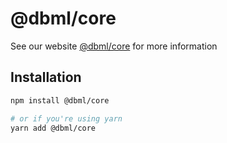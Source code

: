 # @dbml/core

See our website [@dbml/core](https://dbml.dbdiagram.io/js-module/core) for more information

## Installation

```bash
npm install @dbml/core

# or if you're using yarn
yarn add @dbml/core
```
